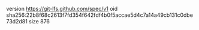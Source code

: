 version https://git-lfs.github.com/spec/v1
oid sha256:22b8f68c2613f7fd354f642fdf4b0f5accae5d4c7a14a49cb131c0dbe73d2d81
size 876
